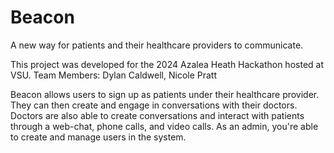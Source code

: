 # Beacon
A new way for patients and their healthcare providers to communicate.

This project was developed for the 2024 Azalea Heath Hackathon hosted at VSU.
Team Members: Dylan Caldwell, Nicole Pratt

Beacon allows users to sign up as patients under their healthcare provider. They can then create and engage in conversations with their doctors. Doctors are also able to create conversations and interact with patients through a web-chat, phone calls, and video calls.
As an admin, you're able to create and manage users in the system.
